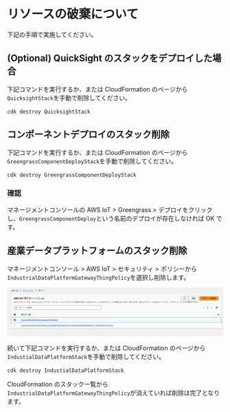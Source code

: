 # リソースの破棄について

下記の手順で実施してください。

## (Optional) QuickSight のスタックをデプロイした場合

下記コマンドを実行するか、または CloudFormation のページから`QuicksightStack`を手動で削除してください。

```
cdk destroy QuicksightStack
```

## コンポーネントデプロイのスタック削除

下記コマンドを実行するか、または CloudFormation のページから`GreengrassComponentDeployStack`を手動で削除してください。

```
cdk destroy GreengrassComponentDeployStack
```

### 確認

マネージメントコンソールの AWS IoT > Greengrass > デプロイをクリックし、`GreengrassComponentDeploy`という名前のデプロイが存在しなければ OK です。

## 産業データプラットフォームのスタック削除

マネージメントコンソール > AWS IoT > セキュリティ > ポリシーから`IndustrialDataPlatformGatewayThingPolicy`を選択し削除します。

![](../imgs/delete_policy.png)

続いて下記コマンドを実行するか、または CloudFormation のページから`IndustialDataPlatformStack`を手動で削除してください。

```
cdk destroy IndustialDataPlatformStack
```

CloudFormation のスタック一覧から`IndustrialDataPlatformGatewayThingPolicy`が消えていれば削除は完了となります。
